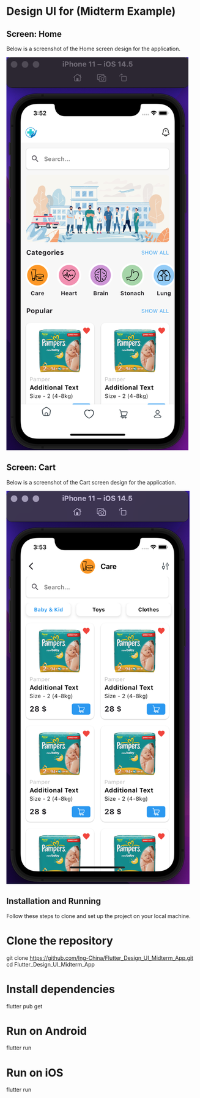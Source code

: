 # Design UI for (Midterm Example)

## Screen: Home

Below is a screenshot of the Home screen design for the application.

![Home Screen](assets/screenshots/Home_Screen.png)

## Screen: Cart

Below is a screenshot of the Cart screen design for the application.

![Cart Screen](assets/screenshots/Cart_Screen.png)

## Installation and Running

Follow these steps to clone and set up the project on your local machine.

# Clone the repository

git clone https://github.com/Ing-China/Flutter_Design_UI_Midterm_App.git
cd Flutter_Design_UI_Midterm_App

# Install dependencies

flutter pub get

# Run on Android

flutter run

# Run on iOS

flutter run
